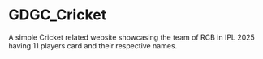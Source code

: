 # GDGC_Cricket
A simple Cricket related website
showcasing the team of RCB in IPL 2025 
having 11 players card and their respective names.
